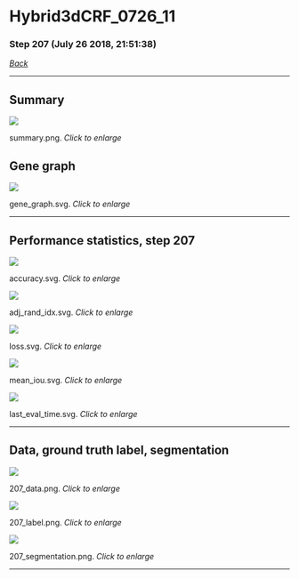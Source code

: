 # Hybrid3dCRF_0726_11

### Step 207 (July 26 2018, 21:51:38)

[_Back_](..)

---

## Summary

<div class="images"><a href="media/summary.png"><img  src="media/summary.png" align="center"></a><p>summary.png. <i>Click to enlarge</i></p></div>

## Gene graph

<div class="images"><a href="media/gene_graph.svg"><img  src="media/gene_graph.svg" align="center"></a><p>gene_graph.svg. <i>Click to enlarge</i></p></div>

---

## Performance statistics, step 207

<div class="images"><a href="media/accuracy.svg"><img class="mini" src="media/accuracy.svg" align="center"></a><p>accuracy.svg. <i>Click to enlarge</i></p></div>
<div class="images"><a href="media/adj_rand_idx.svg"><img class="mini" src="media/adj_rand_idx.svg" align="center"></a><p>adj_rand_idx.svg. <i>Click to enlarge</i></p></div>
<div class="images"><a href="media/loss.svg"><img class="mini" src="media/loss.svg" align="center"></a><p>loss.svg. <i>Click to enlarge</i></p></div>
<div class="images"><a href="media/mean_iou.svg"><img class="mini" src="media/mean_iou.svg" align="center"></a><p>mean_iou.svg. <i>Click to enlarge</i></p></div>
<div class="images"><a href="media/last_eval_time.svg"><img class="mini" src="media/last_eval_time.svg" align="center"></a><p>last_eval_time.svg. <i>Click to enlarge</i></p></div>

---

## Data, ground truth label, segmentation

<div class="images"><a href="media/207_data.png"><img class="mini" src="media/207_data.png" align="center"></a><p>207_data.png. <i>Click to enlarge</i></p></div>
<div class="images"><a href="media/207_label.png"><img class="mini" src="media/207_label.png" align="center"></a><p>207_label.png. <i>Click to enlarge</i></p></div>
<div class="images"><a href="media/207_segmentation.png"><img class="mini" src="media/207_segmentation.png" align="center"></a><p>207_segmentation.png. <i>Click to enlarge</i></p></div>

---


